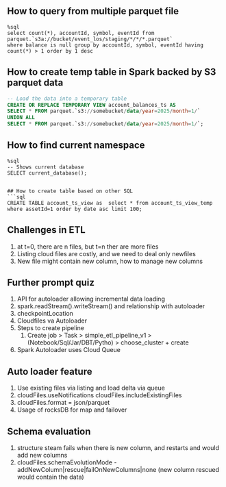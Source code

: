 ## How to query from multiple parquet file
```
%sql
select count(*), accountId, symbol, eventId from parquet.`s3a://bucket/event_los/staging/*/*/*.parquet`
where balance is null group by accountId, symbol, eventId having count(*) > 1 order by 1 desc
```



## How to create temp table in Spark backed by S3 parquet data
```sql
-- Load the data into a temporary table
CREATE OR REPLACE TEMPORARY VIEW account_balances_ts AS
SELECT * FROM parquet.`s3://somebucket/data/year=2025/month=1/`
UNION ALL
SELECT * FROM parquet.`s3://somebucket/data/year=2025/month=1/`;
```

## How to find current namespace

```
%sql
-- Shows current database
SELECT current_database();
```

```

## How to create table based on other SQL
```sql
CREATE TABLE account_ts_view as  select * from account_ts_view_temp where assetId=1 order by date asc limit 100;
```

## Challenges in ETL
1. at t=0, there are n files, but t=n ther are more files
2. Listing cloud files are costly, and we need to deal only newfiles
3. New file might contain new column, how to manage new columns

## Further prompt quiz
1. API for autoloader allowing incremental data loading
2.   spark.readStream().writeStream() and relationship with autoloader
3. checkpointLocation
4. Cloudfiles va Autoloader
5. Steps to create pipeline
   1. Create job > Task  > simple_etl_pipeline_v1 > (Notebook/Sql/Jar/DBT/Pytho) > choose_cluster + create
 2. Spark Autoloader uses Cloud Queue

 ## Auto loader feature
 1. Use existing files via listing and load delta via queue
 2. cloudFiles.useNotifications cloudFiles.includeExistingFiles
 3. cloudFiles.format = json/parquet
 4. Usage of rocksDB for map and failover

 ## Schema evaluation
 1. structure steam fails when there is new column, and restarts and would add new columns
 2. cloudFiles.schemaEvolutionMode - addNewColumn|rescue|failOnNewColumns|none (new column rescued would contain the data)
